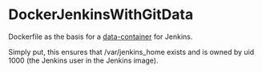 # DockerJenkinsWithGitData

Dockerfile as the basis for a [data-container](https://docs.docker.com/userguide/dockervolumes/) for Jenkins. 

Simply put, this ensures that /var/jenkins_home exists and is owned by uid 1000 (the Jenkins user in the Jenkins image).


